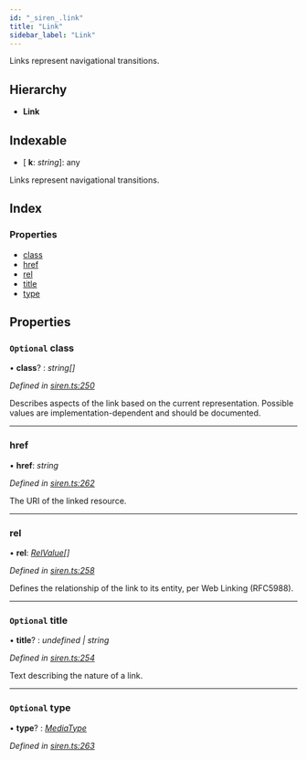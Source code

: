 ```yaml
---
id: "_siren_.link"
title: "Link"
sidebar_label: "Link"
---
```


Links represent navigational transitions.

## Hierarchy

* **Link**

## Indexable

* \[ **k**: *string*\]: any

Links represent navigational transitions.

## Index

### Properties

* [class](_siren_.link.md#optional-class)
* [href](_siren_.link.md#href)
* [rel](_siren_.link.md#rel)
* [title](_siren_.link.md#optional-title)
* [type](_siren_.link.md#optional-type)

## Properties

### `Optional` class

• **class**? : *string[]*

*Defined in [siren.ts:250](https://github.com/comit-network/comit-js-sdk/blob/638de0e/src/siren.ts#L250)*

Describes aspects of the link based on the current representation. Possible values are implementation-dependent and should be documented.

___

###  href

• **href**: *string*

*Defined in [siren.ts:262](https://github.com/comit-network/comit-js-sdk/blob/638de0e/src/siren.ts#L262)*

The URI of the linked resource.

___

###  rel

• **rel**: *[RelValue](../modules/_siren_.md#relvalue)[]*

*Defined in [siren.ts:258](https://github.com/comit-network/comit-js-sdk/blob/638de0e/src/siren.ts#L258)*

Defines the relationship of the link to its entity, per Web Linking (RFC5988).

___

### `Optional` title

• **title**? : *undefined | string*

*Defined in [siren.ts:254](https://github.com/comit-network/comit-js-sdk/blob/638de0e/src/siren.ts#L254)*

Text describing the nature of a link.

___

### `Optional` type

• **type**? : *[MediaType](../modules/_siren_.md#mediatype)*

*Defined in [siren.ts:263](https://github.com/comit-network/comit-js-sdk/blob/638de0e/src/siren.ts#L263)*
